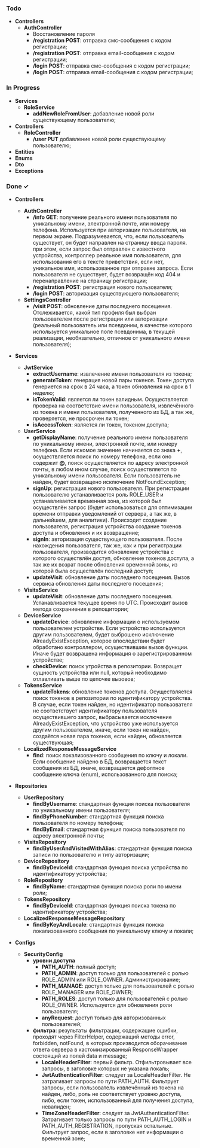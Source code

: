 ### Todo
- **Controllers**
  - **AuthController**
    - Восстановление пароля
    - **/registration POST**: отправка смс-сообщения с кодом регистрации;
    - **/registration POST**: отправка email-сообщения с кодом регистрации;
    - **/login POST**: отправка смс-сообщения с кодом регистрации;
    - **/login POST**: отправка email-сообщения с кодом регистрации;

### In Progress
- **Services**
  - **RoleService**
    - **addNewRoleFromUser**: добавление новой роли существующему пользователю;
- **Controllers**
  - **RoleController**
    - **/user PUT** добавление новой роли существующему пользователю;
- **Entities**
- **Enums**
- **Dto**
- **Exceptions**

### Done ✓
- **Controllers**
  - **AuthController**
    - **/info GET**: получение реального имени пользователя по уникальному имени, электронной почте, или номеру телефона. 
    Используется при авторизации пользователя, на первом экране. Подразумевается, что, если пользователь существует, 
    он будет направлен на страницу ввода пароля. при этом, если запрос был отправлен с известного устройства, контроллер 
    реальное имя пользователя, для использования его в тексте приветствия, если нет, уникальное имя, использованное при 
    отправке запроса. Если пользователя не существует, будет возвращён код 404 и перенаправление на страницу регистрации;
    - **/registration POST**: регистрация нового пользователя;
    - **/login POST**: авторизация существующего пользователя;
  - **SettingsController**
    - **/visit POST**: обновление даты последнего посещения. Отслеживается, какой тип профиля был выбран пользователем 
    после регистрации или авторизации (реальный пользователь или псевдоним, в качестве которого используется уникальное 
    поле псевдонима, в текущей реализации, необязательно, отличное от уникального имени пользователя);
    
- **Services**
  - **JwtService**
    - **extractUsername**: извлечение имени пользователя из токена;
    - **generateToken**: генерация новой пары токенов. Токен доступа генериется на срок в 24 часа, а токен обновления 
    на срок в 1 неделю;
    - **isTokenValid**: является ли токен валидным. Осуществляется проверка на соответствие имени пользователя, 
    извлечённого из токена и имени пользователя, полученного из БД, а так же, проверяется, не просрочен ли токен;
    - **isAccessToken**: является ли токен, токеном доступа;
  - **UserService**
    - **getDisplayName**: получение реального имени пользователя по уникальному имени, электронной почте, или номеру 
    телефона. Если искомое значение начинается со знака **+**, осуществляется поиск по номеру телефона, 
    если оно содержит **@**, поиск осуществляется по адресу электронной почты, в любом ином случае, поиск осуществляется 
    по уникальному имени пользователя. Если пользователь не найден, будет возвращено исключение NotFoundException;
    - **signUp**: регистрация нового пользователя. При регистрации пользователю устанавливается роль ROLE_USER и 
    устанавливается временная зона, из которой был осуществлён запрос (будет использоваться для оптимизации времени 
    отправки уведомлений от сервера, а так же, в дальнейшем, для аналитики). Происходит создание пользователя, регистрация 
    устройства создание токенов доступа и обновления и их возвращение;
    - **signIn**: авторизация существующего пользователя. После нахождения пользователя, так же, как и при регистрации
    пользователя, производится обновление устройства с которого осуществлён доступ, обновление токенов доступа, а так же
    их возрат после обновления временной зоны, из которой была осуществлён последний доступ;
    - **updateVisit**: обновление даты последнего посещения. Вызов сервиса обновления даты последнего посещения;
  - **VisitsService**
    - **updateVisit**: обновление даты последнего посещения. Устанавливается текущее время по UTC. Происходит вызов 
    метода сохраниения в репощитории;
  - **DeviceService**
    - **updateDevice**: обновление информации о используемом пользователем устройстве. Если устройство используется 
    другим пользователем, будет выброшено исключение AlreadyExistException, которое впоследствии будет обработано
    контроллером, осуществившим вызов функции. Иначе будет возвращена информация о зарегистрированном устройстве;
    - **checkDevice**: поиск утройства в репозитории. Возвращет сущность устройства или null, который необходимо
    отлавливать выше по цепочке вызовов;
  - **TokensService**
    - **updateTokens**: обновление токенов доступа. Осуществляется поиск токенов в репозитории по идентификатору
    устройства. В случае, если токен найден, но идентификатор пользователя не соответствует идентификатору пользователя
    осуществившего запрос, выбрасывается исключение AlreadyExistException, что устройство уже используется другим 
    пользователем, иначе, если токен не найден, создаётся новая пара токенов, если найден, обновляется существующая;
  - **LocalizedResponseMessageService**
    - **find**: поиск локализованного сообщения по ключу и локали. Если сообщение найдено в БД, возвращается текст
    сообщения из БД, иначе, возвращается дефолтное сообщение ключа (enum), использованного для поиска;
    
- **Repositories**
  - **UserRepository**
    - **findByUsername**: стандартная функция поиска пользователя по уникальному имени пользователя;
    - **findByPhoneNumber**: стандартная функция поиска пользователя по номеру телефона;
    - **findByEmail**: стандартная функция поиска пользователя по адресу электронной почты;
  - **VisitsRepository**
    - **findByUserAndVisitedWithAlias**: стандартная функция поиска записи по пользователю и типу авторизации;
  - **DeviceRepository**
    - **findByDeviceId**: стандартная функция поиска устройства по идентификатору устройства;
  - **RoleRepository**
    - **findByName**: стандартная функция поиска роли по имени роли;
  - **TokensRepository**
    - **findByDeviceId**: стандартная функция поиска токена по идентификатору устройства;
  - **LocalizedResponseMessageRepository**
    - **findByKeyAndLocale**: стандартная функция поиска локализованного сообщения по уникальному ключу и локали;
    
- **Configs**
  - **SecurityConfig**
    - **уровни доступа**
      - **PATH_AUTH**: полный доступ;
      - **PATH_ADMIN**: доступ только для пользователей с ролью ROLE_ADMIN или ROLE_OWNER. Администрирование;
      - **PATH_MANAGE**: доступ только для пользователей с ролью ROLE_MANAGER или ROLE_OWNER;
      - **PATH_ROLES**: доступ только для пользователей с ролью ROLE_OWNER. Используется для обновления роли пользователя;
      - **anyRequest**: доступ только для авторизованных пользователей;
    - **фильтра**: результаты фильтрации, содержащие ошибки, проходят через FilterHelper, содержащий методы error, 
    forbidden, notFound, в которых производится оборачивание ответа сервера в кастомизированный ResponseWrapper 
    состоящий из полей data и message;
      - **LocaleHeaderFilter**: первый фильтр. Отфильтровывает все запросы, в заголовке которых не указана локаль;
      - **JwtAuthenticationFilter**: следует за LocaleHeaderFilter. Не затрагивает запросы по пути PATH_AUTH. Фильтрует
      запросы, если пользователь извлечённый из токена на найден, либо, роль не соответствует уровню доступа, либо, 
      если токен, использованный для получения доступа, невалиден;
      - **TimeZoneHeaderFilter**: следует за JwtAuthenticationFilter. Затрагивает только запросы по пути PATH_AUTH_LOGIN
      и PATH_AUTH_REGISTRATION, пропуская остальные. Фильтрует запрос, если в заголовке нет информации о временной зоне;
